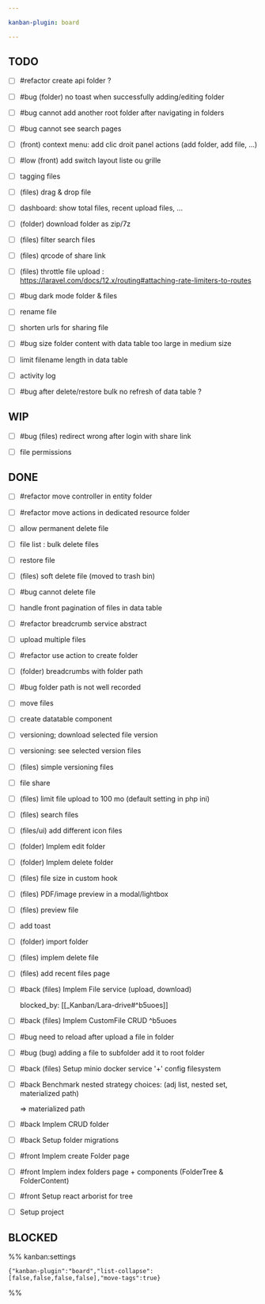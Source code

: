```yaml
---

kanban-plugin: board

---
```


## TODO

- [ ] #refactor  create api folder ?
- [ ] #bug (folder) no toast when successfully adding/editing folder
- [ ] #bug cannot add another root folder after navigating in folders
- [ ] #bug cannot see search pages
- [ ] (front) context menu: add clic droit panel actions (add folder, add file, ...)
- [ ] #low (front) add switch layout liste ou grille
- [ ] tagging files
- [ ] (files) drag & drop file
- [ ] dashboard: show total files, recent upload files, ...
- [ ] (folder) download folder as zip/7z
- [ ] (files) filter search files
- [ ] (files) qrcode of share link
- [ ] (files) throttle file upload : https://laravel.com/docs/12.x/routing#attaching-rate-limiters-to-routes
- [ ] #bug dark mode folder & files
- [ ] rename file
- [ ] shorten urls for sharing file
- [ ] #bug size folder content with data table too large in medium size
- [ ] limit filename length in data table
- [ ] activity log
- [ ] #bug after delete/restore bulk no refresh of data table ?


## WIP

- [ ] #bug  (files) redirect wrong after login with share link
- [ ] file permissions


## DONE

- [ ] #refactor move controller in entity folder
- [ ] #refactor move actions in dedicated resource folder
- [ ] allow permanent delete file
- [ ] file list : bulk delete files
- [ ] restore file
- [ ] (files) soft delete file (moved to trash bin)
- [ ] #bug cannot delete file
- [ ] handle front pagination of files in data table
- [ ] #refactor breadcrumb service abstract
- [ ] upload multiple files
- [ ] #refactor use action to create folder
- [ ] (folder) breadcrumbs  with folder path
- [ ] #bug folder path is not well recorded
- [ ] move files
- [ ] create datatable component
- [ ] versioning; download selected file version
- [ ] versioning: see selected version files
- [ ] (files) simple versioning files
- [ ] file share
- [ ] (files) limit file upload to 100 mo (default setting in php ini)
- [ ] (files) search files
- [ ] (files/ui) add different icon files
- [ ] (folder) Implem edit folder
- [ ] (folder) Implem delete folder
- [ ] (files) file size in custom hook
- [ ] (files) PDF/image preview in a modal/lightbox
- [ ] (files) preview file
- [ ] add toast
- [ ] (folder) import folder
- [ ] (files) implem delete file
- [ ] (files) add recent files page
- [ ] #back (files) Implem File service (upload, download)

	blocked_by: [[_Kanban/Lara-drive#^b5uoes]]
- [ ] #back (files) Implem CustomFile CRUD ^b5uoes
- [ ] #bug need to reload after upload a file in folder
- [ ] #bug (bug) adding a file  to subfolder add it to root folder
- [ ] #back (files) Setup minio docker service
	 '+' config filesystem
- [ ] #back Benchmark nested strategy choices:
	(adj list, nested set, materialized path)

	=> materialized path
- [ ] #back Implem CRUD folder
- [ ] #back Setup folder migrations
- [ ] #front Implem create Folder page
- [ ] #front Implem index folders page + components (FolderTree & FolderContent)
- [ ] #front Setup react arborist for tree
- [ ] Setup project


## BLOCKED





%% kanban:settings
```
{"kanban-plugin":"board","list-collapse":[false,false,false,false],"move-tags":true}
```
%%
